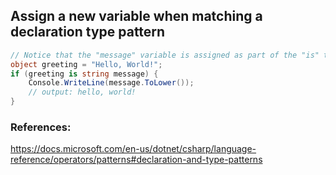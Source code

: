 ## Assign a new variable when matching a declaration type pattern

```C#
// Notice that the "message" variable is assigned as part of the "is" type-match condition
object greeting = "Hello, World!";
if (greeting is string message) {
    Console.WriteLine(message.ToLower());
    // output: hello, world!
}
```

### References:

https://docs.microsoft.com/en-us/dotnet/csharp/language-reference/operators/patterns#declaration-and-type-patterns
